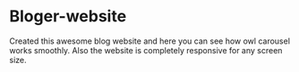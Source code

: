 # Bloger-website
Created this awesome blog website and here you can see how owl carousel works smoothly. Also the website is completely responsive for any screen size. 
